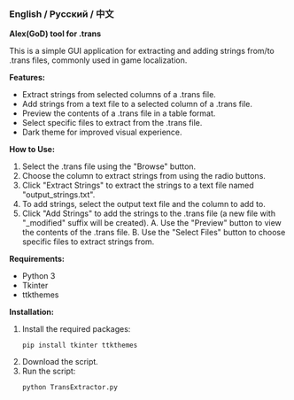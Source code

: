 ### English / Русский / 中文

**Alex(GoD) tool for .trans**

This is a simple GUI application for extracting and adding strings from/to .trans files, commonly used in game localization.

**Features:**

* Extract strings from selected columns of a .trans file.
* Add strings from a text file to a selected column of a .trans file.
* Preview the contents of a .trans file in a table format.
* Select specific files to extract from the .trans file.
* Dark theme for improved visual experience.

**How to Use:**

1. Select the .trans file using the "Browse" button.
2. Choose the column to extract strings from using the radio buttons.
3. Click "Extract Strings" to extract the strings to a text file named "output_strings.txt".
4. To add strings, select the output text file and the column to add to.
5. Click "Add Strings" to add the strings to the .trans file (a new file with "_modified" suffix will be created).
A. Use the "Preview" button to view the contents of the .trans file.
B. Use the "Select Files" button to choose specific files to extract strings from.

**Requirements:**

* Python 3
* Tkinter
* ttkthemes

**Installation:**

1. Install the required packages:
   ```
   pip install tkinter ttkthemes
   ```
2. Download the script.
3. Run the script:
   ```
   python TransExtractor.py
   ```

